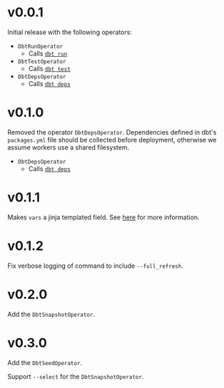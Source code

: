 # v0.0.1

Initial release with the following operators:

* `DbtRunOperator`
  * Calls [`dbt run`](https://docs.getdbt.com/docs/run)
* `DbtTestOperator`
  * Calls [`dbt test`](https://docs.getdbt.com/docs/test)
* `DbtDepsOperator`
  * Calls [`dbt deps`](https://docs.getdbt.com/docs/deps)

# v0.1.0

Removed the operator `DbtDepsOperator`. Dependencies defined in dbt's `packages.yml` file should be collected before deployment, otherwise we assume workers use a shared filesystem.

* `DbtDepsOperator`
  * Calls [`dbt deps`](https://docs.getdbt.com/docs/deps)


# v0.1.1

Makes `vars` a jinja templated field. See [here](https://airflow.apache.org/docs/stable/concepts.html#jinja-templating) for more information.

# v0.1.2

Fix verbose logging of command to include `--full_refresh`.

# v0.2.0

Add the `DbtSnapshotOperator`.

# v0.3.0

Add the `DbtSeedOperator`.

Support `--select` for the `DbtSnapshotOperator`.
